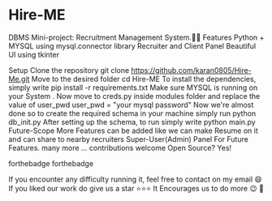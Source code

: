 # Hire-ME


DBMS Mini-project: Recruitment Management System.💫✨
Features
Python + MYSQL using mysql.connector library
Recruiter and Client Panel
Beautiful UI using tkinter

Setup
Clone the repository
git clone https://github.com/karan0805/Hire-Me.git
Move to the desired folder
cd Hire-ME
To install the dependencies, simply write
pip install -r requirements.txt
Make sure MYSQL is running on your System . Now move to creds.py inside modules folder and replace the value of user_pwd
 user_pwd = "your mysql password"
Now we're almost done so to create the required schema in your machine simply run
python db_init.py
After setting up the schema, to run simply write
python main.py
Future-Scope
More Features can be added like we can make Resume on it and can share to nearby recruiters
Super-User(Admin) Panel For Future Features.
many more ...
contributions welcome Open Source? Yes!

forthebadge forthebadge

If you encounter any difficulty running it, feel free to contact on my email 😄
If you liked our work do give us a star ⭐⭐⭐ It Encourages us to do more 😉 💫
